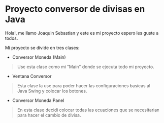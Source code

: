 # Proyecto conversor de divisas en Java

Hola!, me llamo Joaquin Sebastian y este es mi proyecto espero les guste a todos.

Mi proyecto se divide en tres clases:

- Conversor Moneda (Main)
> 	Use esta clase como mi "Main" donde se ejecuta todo mi proyecto. 
- Ventana Conversor
> 	Esta clase la use para poder hacer las configuraciones basicas al Java Swing y colocar los botones.
- Conversor Moneda Panel
> 	En esta clase decidi colocar todas las ecuaciones que se necesitarian para hacer el cambio de divisa.
